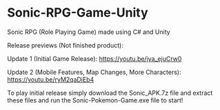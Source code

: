# Sonic-RPG-Game-Unity
Sonic RPG (Role Playing Game) made using C# and Unity

Release previews (Not finished product): 

Update 1 (Initial Game Release): https://youtu.be/jya_ejuCrw0

Update 2 (Mobile Features, Map Changes, More Characters): https://youtu.be/ryM2qaDiEb4

To play initial release simply download the Sonic_APK.7z file and extract these files and run the Sonic-Pokemon-Game.exe file to start!

